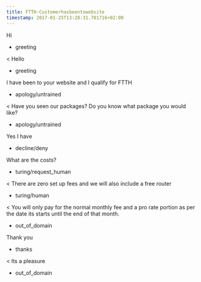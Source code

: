 ```yaml
---
title: FTTH-Customerhasbeentowebsite
timestamp: 2017-01-25T13:28:31.781716+02:00
---
```


Hi
* greeting

< Hello
* greeting

I have been to your website and I qualify for FTTH
* apology/untrained

< Have you seen our packages? Do you know what package you would like?
* apology/untrained

Yes I have
* decline/deny

What are the costs?
* turing/request_human

< There are zero set up fees and we will also include a free router
* turing/human

< You will only pay for the normal monthly fee and a pro rate portion as per the date its starts until the end of that month.
* out_of_domain

Thank you
* thanks

< Its a pleasure
* out_of_domain
